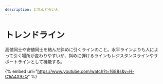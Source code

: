 ```yaml
---
description: とれんどらいん
---
```


# トレンドライン

高値同士や安値同士を結んだ斜めに引くラインのこと。水平ラインよりも人によって引く場所が変わりやすいが、斜めに弾けるラインもレジスタンスラインやサポートラインとして機能する。



{% embed url="https://www.youtube.com/watch?t=1688s&v=H-C1iA4X9zQ" %}
